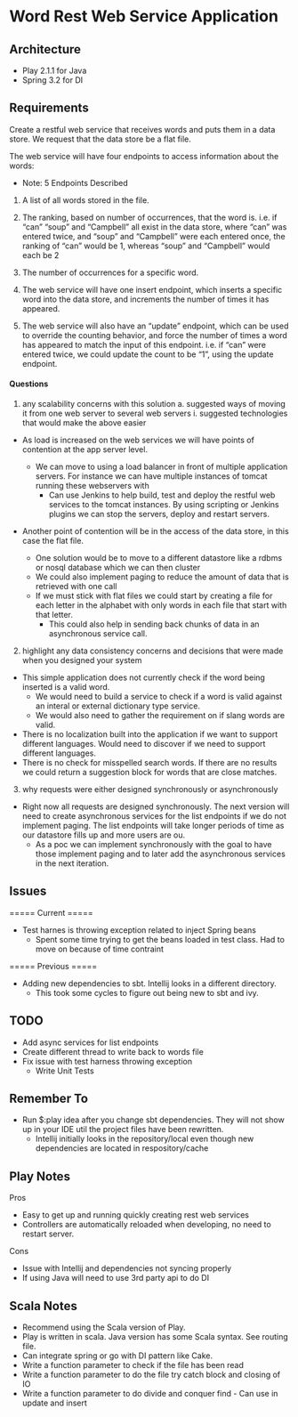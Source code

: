 Word Rest Web Service Application
=====================================

Architecture
------------
* Play 2.1.1 for Java
* Spring 3.2 for DI

Requirements
------------

Create a restful web service that receives words and puts them in a data store.  We request that the data store be a flat file.

The web service will have four endpoints to access information about the words:
* Note: 5 Endpoints Described

1) A list of all words stored in the file.

2) The ranking, based on number of occurrences, that the word is.  i.e. if “can” “soup” and “Campbell”
   all exist in the data store, where “can” was entered twice, and “soup” and “Campbell” were each entered once,
   the ranking of “can” would be 1, whereas “soup” and “Campbell” would each be 2
   
3) The number of occurrences for a specific word.

4) The web service will have one insert endpoint, which inserts a specific word into the data store,
   and increments the number of times it has appeared.
   
5) The web service will also have an “update” endpoint, which can be used to override the counting behavior,
   and force the number of times a word has appeared to match the input of this endpoint.
   i.e. if “can” were entered twice, we could update the count to be “1”, using the update endpoint.
   

#### Questions ####

1) any scalability concerns with this solution
   a. suggested ways of moving it from one web server to several web servers
      i. suggested technologies that would make the above easier

* As load is increased on the web services we will have points of contention at the app server level.
   * We can move to using a load balancer in front of multiple application servers. For instance we can have multiple
     instances of tomcat running these webservers with
      * Can use Jenkins to help build, test and deploy the restful web services to the tomcat instances. By using scripting or Jenkins plugins we can stop the servers, deploy and restart servers.

* Another point of contention will be in the access of the data store, in this case the flat file.
   * One solution would be to move to a different datastore like a rdbms or nosql database which we can then cluster
   * We could also implement paging to reduce the amount of data that is retrieved with one call
   * If we must stick with flat files we could start by creating a file for each letter in the alphabet with only words
     in each file that start with that letter.
      * This could also help in sending back chunks of data in an asynchronous service call.

2) highlight any data consistency concerns and decisions that were made when you designed your system
* This simple application does not currently check if the word being inserted is a valid word.
   * We would need to build a service to check if a word is valid against an interal or external dictionary type service.
   * We would also need to gather the requirement on if slang words are valid.
* There is no localization built into the application if we want to support different languages. Would need to discover if we need to support different languages.
* There is no check for misspelled search words. If there are no results we could return a suggestion block for words that are close matches.

3) why requests were either designed synchronously or asynchronously
* Right now all requests are designed synchronously. The next version will need to create asynchronous services for the
  list endpoints if we do not implement paging. The list endpoints will take longer periods of time as our datastore fills up and more users are ou.
   * As a poc we can implement synchronously with the goal to have those implement paging and to later add the asynchronous services in the next iteration.

Issues
--------------
===== Current =====
* Test harnes is throwing exception related to inject Spring beans
   * Spent some time trying to get the beans loaded in test class. Had to move on because of time contraint 

===== Previous =====
* Adding new dependencies to sbt. Intellij looks in a different directory.
   * This took some cycles to figure out being new to sbt and ivy. 

TODO
----
* Add async services for list endpoints
* Create different thread to write back to words file
* Fix issue with test harness throwing exception 
   * Write Unit Tests 


Remember To
--------------
* Run $:play idea after you change sbt dependencies. They will not show up in your IDE util the project files have been rewritten.
  * Intellij initially looks in the repository/local even though new dependencies are located in respository/cache

Play Notes
---------
Pros
* Easy to get up and running quickly creating rest web services
* Controllers are automatically reloaded when developing, no need to restart server.

Cons
* Issue with Intellij and dependencies not syncing properly
* If using Java will need to use 3rd party api to do DI


Scala Notes
-----------
* Recommend using the Scala version of Play.
* Play is written in scala. Java version has some Scala syntax. See routing file.
* Can integrate spring or go with DI pattern like Cake.
* Write a function parameter to check if the file has been read
* Write a function parameter to do the file try catch block and closing of IO
* Write a function parameter to do divide and conquer find - Can use in update and insert

